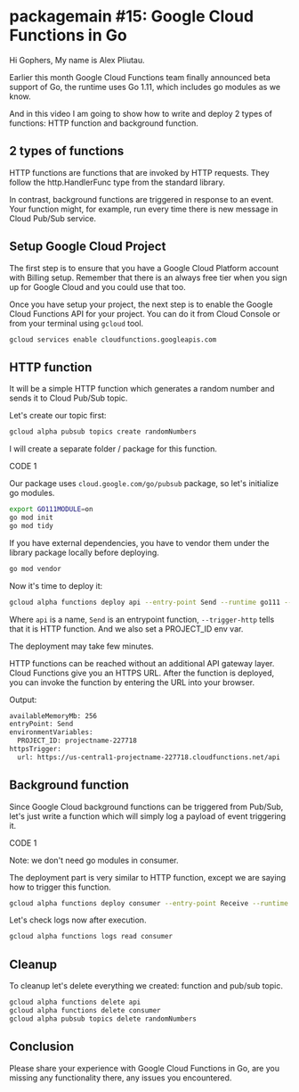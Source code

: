 # packagemain #15: Google Cloud Functions in Go

Hi Gophers, My name is Alex Pliutau.

Earlier this month Google Cloud Functions team finally announced beta support of Go, the runtime uses Go 1.11, which includes go modules as we know.

And in this video I am going to show how to write and deploy 2 types of functions: HTTP function and background function.

## 2 types of functions

HTTP functions are functions that are invoked by HTTP requests. They follow the http.HandlerFunc type from the standard library.

In contrast, background functions are triggered in response to an event. Your function might, for example, run every time there is new message in Cloud Pub/Sub service.

## Setup Google Cloud Project

The first step is to ensure that you have a Google Cloud Platform account with Billing setup. Remember that there is an always free tier when you sign up for Google Cloud and you could use that too.

Once you have setup your project, the next step is to enable the Google Cloud Functions API for your project. You can do it from Cloud Console or from your terminal using `gcloud` tool.

```bash
gcloud services enable cloudfunctions.googleapis.com
```

## HTTP function

It will be a simple HTTP function which generates a random number and sends it to Cloud Pub/Sub topic.

Let's create our topic first:

```bash
gcloud alpha pubsub topics create randomNumbers
```

I will create a separate folder / package for this function.

CODE 1

Our package uses `cloud.google.com/go/pubsub` package, so let's initialize go modules.

```bash
export GO111MODULE=on
go mod init
go mod tidy
```

If you have external dependencies, you have to vendor them under the library package locally before deploying.

```bash
go mod vendor
```

Now it's time to deploy it:

```bash
gcloud alpha functions deploy api --entry-point Send --runtime go111 --trigger-http --set-env-vars PROJECT_ID=projectname-227718
```

Where `api` is a name, `Send` is an entrypoint function, `--trigger-http` tells that it is HTTP function. And we also set a PROJECT_ID env var.

The deployment may take few minutes.

HTTP functions can be reached without an additional API gateway layer. Cloud Functions give you an HTTPS URL. After the function is deployed, you can invoke the function by entering the URL into your browser.

Output:

```bash
availableMemoryMb: 256
entryPoint: Send
environmentVariables:
  PROJECT_ID: projectname-227718
httpsTrigger:
  url: https://us-central1-projectname-227718.cloudfunctions.net/api
```

## Background function

Since Google Cloud background functions can be triggered from Pub/Sub, let's just write a function which will simply log a payload of event triggering it.

CODE 1

Note: we don't need go modules in consumer.

The deployment part is very similar to HTTP function, except we are saying how to trigger this function.

```bash
gcloud alpha functions deploy consumer --entry-point Receive --runtime go111 --trigger-topic=randomNumbers
```

Let's check logs now after execution.

```bash
gcloud alpha functions logs read consumer
```

## Cleanup

To cleanup let's delete everything we created: function and pub/sub topic.

```bash
gcloud alpha functions delete api
gcloud alpha functions delete consumer
gcloud alpha pubsub topics delete randomNumbers
```

## Conclusion

Please share your experience with Google Cloud Functions in Go, are you missing any functionality there, any issues you encountered.